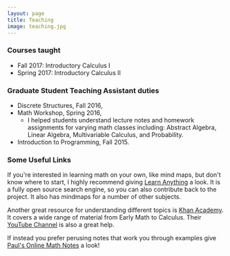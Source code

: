 ```yaml
---
layout: page
title: Teaching
image: teaching.jpg
---
```


### Courses taught
- Fall 2017: Introductory Calculus I
- Spring 2017: Introductory Calculus II

### Graduate Student Teaching Assistant duties
- Discrete Structures, Fall 2016,
- Math Workshop, Spring 2016,
  - I helped students understand lecture notes and homework assignments for varying math classes including: Abstract Algebra, Linear Algebra, Multivariable Calculus, and Probability.
- Introduction to Programming, Fall 2015.

### Some Useful Links

If you're interested in learning math on your own, like mind maps, but don't know where to start, I highly recommend giving [Learn Anything](https://learn-anything.xyz/mathematics) a look. It is a fully open source search engine, so you can also contribute back to the project. It also has mindmaps for a number of other subjects.

Another great resource for understanding different topics is [Khan Academy](https://www.khanacademy.org/math). It covers a wide range of material from Early Math to Calculus. Their [YouTube Channel](https://www.youtube.com/channel/UC4a-Gbdw7vOaccHmFo40b9g) is also a great help.

If instead you prefer perusing notes that work you through examples give [Paul's Online Math Notes](http://tutorial.math.lamar.edu/) a look!
